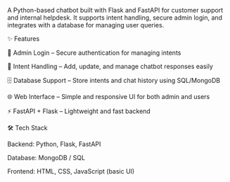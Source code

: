 A Python-based chatbot built with Flask and FastAPI for customer support and internal helpdesk. It supports intent handling, secure admin login, and integrates with a database for managing user queries.

✨ Features

🔐 Admin Login – Secure authentication for managing intents

💬 Intent Handling – Add, update, and manage chatbot responses easily

🗄 Database Support – Store intents and chat history using SQL/MongoDB

🌐 Web Interface – Simple and responsive UI for both admin and users

⚡ FastAPI + Flask – Lightweight and fast backend

🛠 Tech Stack

Backend: Python, Flask, FastAPI

Database: MongoDB / SQL

Frontend: HTML, CSS, JavaScript (basic UI)
